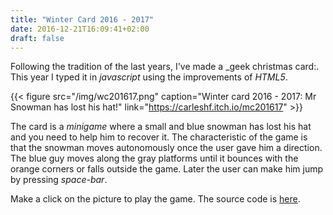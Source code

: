 ```yaml
---
title: "Winter Card 2016 - 2017"
date: 2016-12-21T16:09:41+02:00
draft: false
---
```


Following the tradition of the last years, I've made a _geek christmas card:. This year I typed it in _javascript_ using the improvements of _HTML5_.

{{< figure src="/img/wc201617.png" caption="Winter card 2016 - 2017: Mr Snowman has lost his hat!" link="https://carleshf.itch.io/mc201617" >}}

The card is a _minigame_ where a small and blue snowman has lost his hat and you need to help him to recover it. The characteristic of the game is that the snowman moves autonomously once the user gave him a direction. The blue guy moves along the gray platforms until it bounces with the orange corners or falls outside the game. Later the user can make him jump by pressing _space-bar_.

Make a click on the picture to play the game. The source code is [here](https://github.com/carleshf/christmasCards).